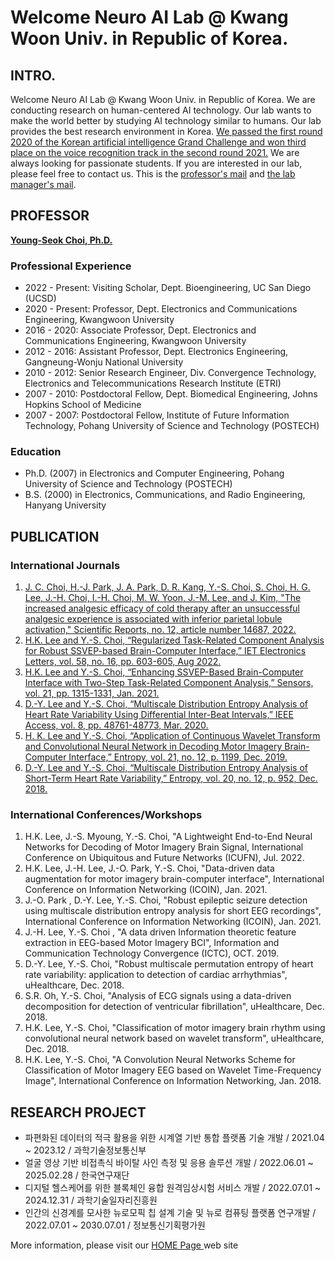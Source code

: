 # Welcome Neuro AI Lab @ Kwang Woon Univ. in Republic of Korea.

## INTRO.
Welcome Neuro AI Lab @ Kwang Woon Univ. in Republic of Korea. We are conducting research on human-centered AI technology. Our lab wants to make the world better by studying AI technology similar to humans. Our lab provides the best research environment in Korea. <a href = "https://www.kw.ac.kr/ko/life/newsletter.jsp?BoardMode=view&DUID=34954"> We passed the first round 2020 of the Korean artificial intelligence Grand Challenge and won third place on the voice recognition track in the second round 2021.</a> We are always looking for passionate students. If you are interested in our lab, please feel free to contact us. This is the <a href = "yschoi@kw.ac.kr">professor's mail</a> and <a href = "swslooser@gmail.com">the lab manager's mail</a>.


## PROFESSOR

<a href = "https://sites.google.com/view/neuroailab/members/professor"> <b>Young-Seok Choi, Ph.D. </b></a>

### Professional Experience
- 2022 - Present: Visiting Scholar, Dept. Bioengineering, UC San Diego (UCSD)
- 2020 - Present:  Professor, Dept. Electronics and Communications Engineering, Kwangwoon University
- 2016 - 2020: Associate Professor, Dept. Electronics and Communications Engineering, Kwangwoon University
- 2012 - 2016: Assistant Professor, Dept. Electronics Engineering, Gangneung-Wonju National University
- 2010 - 2012:  Senior Research Engineer, Div. Convergence Technology, Electronics and Telecommunications Research Institute (ETRI)
- 2007 - 2010:  Postdoctoral Fellow, Dept. Biomedical Engineering, Johns Hopkins School of Medicine
- 2007 - 2007:  Postdoctoral Fellow, Institute of Future Information Technology, Pohang University of Science and Technology (POSTECH)

### Education
- Ph.D. (2007) in Electronics and Computer Engineering, Pohang University of Science and Technology (POSTECH)
- B.S. (2000) in Electronics, Communications, and Radio Engineering, Hanyang University


## PUBLICATION
### International Journals
1. <a href = "https://www.nature.com/articles/s41598-022-18181-0"> J. C. Choi, H.-J. Park, J. A. Park, D. R. Kang, Y.-S. Choi, S. Choi, H. G. Lee, J.-H. Choi, I.-H. Choi, M. W. Yoon, J.-M. Lee, and J. Kim, "The increased analgesic efficacy of cold therapy after an unsuccessful analgesic experience is associated with inferior parietal lobule activation," Scientific Reports, no. 12, article number 14687, 2022.</a>
2. <a href = "https://ietresearch.onlinelibrary.wiley.com/doi/full/10.1049/ell2.12540"> H.K. Lee and Y.-S. Choi, “Regularized Task-Related Component Analysis for Robust SSVEP-based Brain-Computer Interface,” IET Electronics Letters, vol. 58, no. 16, pp. 603-605, Aug 2022.</a>
3. <a href = "https://www.mdpi.com/1424-8220/21/4/1315"> H.K. Lee and Y.-S. Choi, “Enhancing SSVEP-Based Brain-Computer Interface with Two-Step Task-Related Component Analysis,” Sensors, vol. 21, pp. 1315-1331, Jan. 2021.
4. <a href = "https://ieeexplore.ieee.org/document/9026972?source=authoralert"> D.-Y. Lee and Y.-S. Choi, “Multiscale Distribution Entropy Analysis of Heart Rate Variability Using Differential Inter-Beat Intervals,” IEEE Access, vol. 8, pp. 48761-48773, Mar. 2020.
5. <a href = "https://www.mdpi.com/1099-4300/21/12/1199">H. K. Lee and Y.-S. Choi, “Application of Continuous Wavelet Transform and Convolutional Neural Network in Decoding Motor Imagery Brain-Computer  Interface,” Entropy, vol. 21, no. 12, p. 1199, Dec. 2019. </a> 
6. <a href = "https://www.mdpi.com/1099-4300/20/12/952"> D.-Y. Lee and Y.-S. Choi, “Multiscale Distribution Entropy Analysis of Short-Term Heart Rate Variability,” Entropy, vol. 20, no. 12, p. 952, Dec. 2018. </a>

### International Conferences/Workshops
1. H.K. Lee, J.-S. Myoung, Y.-S. Choi, "A Lightweight End-to-End Neural Networks for Decoding of Motor Imagery Brain Signal, International Conference on Ubiquitous and Future Networks (ICUFN), Jul. 2022.
2. H.K. Lee, J.-H. Lee, J.-O. Park, Y.-S. Choi, "Data-driven data augmentation for motor imagery brain-computer interface", International Conference on Information Networking (ICOIN), Jan. 2021.
3. J.-O. Park , D.-Y. Lee, Y.-S. Choi, "Robust epileptic seizure detection using multiscale distribution entropy analysis for short EEG recordings", International Conference on Information Networking (ICOIN), Jan. 2021.
4. J.-H. Lee, Y.-S. Choi , "A data driven Information theoretic feature extraction in EEG-based Motor Imagery BCI", Information and Communication Technology Convergence (ICTC), OCT. 2019.
5. D.-Y. Lee, Y.-S. Choi, "Robust multiscale permutation entropy of heart rate variability: application to detection of cardiac arrhythmias", uHealthcare, Dec. 2018.
6. S.R. Oh, Y.-S. Choi, "Analysis of ECG signals using a data-driven decomposition for detection of ventricular fibrillation", uHealthcare, Dec. 2018.
7. H.K. Lee, Y.-S. Choi, "Classification of motor imagery brain rhythm using convolutional neural network based on wavelet transform", uHealthcare, Dec. 2018.
8. H.K. Lee, Y.-S. Choi, "A Convolution Neural Networks Scheme for Classification of Motor Imagery EEG based on Wavelet Time-Frequency Image", International Conference on Information Networking, Jan. 2018.


## RESEARCH PROJECT
- 파편화된 데이터의 적극 활용을 위한 시계열 기반 통합 플랫폼 기술 개발 / 2021.04 ~ 2023.12 / 과학기술정보통신부
- 얼굴 영상 기반 비접촉식 바이탈 사인  측정 및 응용 솔루션 개발 / 2022.06.01 ~ 2025.02.28 / 한국연구재단
- 디지털 헬스케어를 위한 블록체인 융합 원격임상시험 서비스 개발 / 2022.07.01 ~ 2024.12.31 / 과학기술일자리진흥원
- 인간의 신경계를 모사한 뉴로모픽 칩 설계 기술 및 뉴로 컴퓨팅 플랫폼 연구개발 / 2022.07.01 ~ 2030.07.01 / 정보통신기획평가원

More information, please visit our <a href = "https://sites.google.com/view/neuroailab/home"> HOME Page </a> web site
